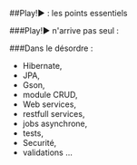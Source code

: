 ##Play!► : les points essentiels

###Play!► n'arrive pas seul :

###Dans le désordre :

- Hibernate, 
- JPA, 
- Gson, 
- module CRUD, 
- Web services, 
- restfull services, 
- jobs asynchrone, 
- tests, 
- Securité, 
- validations …
